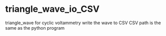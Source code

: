 # triangle_wave_io_CSV
triangle_wave for cyclic voltammetry
write the wave to CSV
CSV path is the same as the python program
